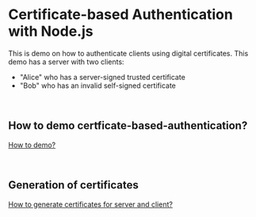 # Certificate-based Authentication with Node.js

This is demo on how to authenticate clients using digital certificates. This demo has a server with two clients:

- "Alice" who has a server-signed trusted certificate
- "Bob" who has an invalid self-signed certificate

<br>

## How to demo certficate-based-authentication?

[How to demo?](./how-to-use.md)

<br>

## Generation of certificates

[How to generate certificates for server and client?](./how-to-generate-certificates.md)